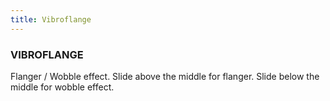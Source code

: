 ```yaml
---
title: Vibroflange
---
```


### VIBROFLANGE
Flanger / Wobble effect. Slide above the middle for flanger. Slide below the middle for wobble effect.

